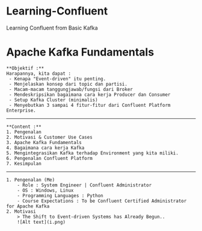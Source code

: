 # Learning-Confluent
Learning Confluent from Basic Kafka


# Apache Kafka Fundamentals

    **Objektif :**
    Harapannya, kita dapat :
     - Kenapa "Event-driven" itu penting.
     - Menjelaskan konsep dari topic dan partisi.
     - Macam-macam tanggungjawab/fungsi dari Broker
     - Mendeskripsikan bagaimana cara kerja Producer dan Consumer
     - Setup Kafka Cluster (minimalis)
     - Menyebutkan 3 sampai 4 fitur-fitur dari Confluent Platform Enterprise.

---

    **Content :**
    1. Pengenalan
    2. Motivasi & Customer Use Cases
    3. Apache Kafka Fundamentals
    4. Bagaimana cara kerja Kafka
    5. Mengintegrasikan Kafka terhadap Environment yang kita miliki.
    6. Pengenalan Confluent Platform
    7. Kesimpulan

---
    1. Pengenalan (Me)
        - Role : System Engineer | Confluent Administrator
        - OS : Windows, Linux
        - Programming Languages : Python
        - Course Expectations : To be Confluent Certified Administrator for Apache Kafka
    2. Motivasi
        > The Shift to Event-driven Systems has Already Begun.. 
        ![Alt text](i.png)